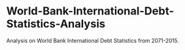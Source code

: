 # World-Bank-International-Debt-Statistics-Analysis
Analysis on World Bank International Debt Statistics from 2071-2015.
